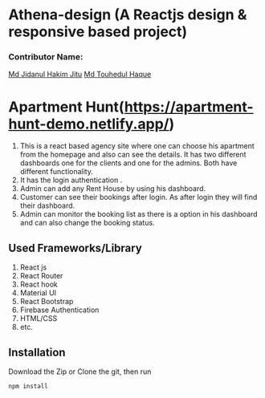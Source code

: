 # Athena-design (A Reactjs design & responsive based project)

### Contributor Name:
[Md Jidanul Hakim Jitu](https://github.com/jh-jitu)
[Md Touhedul Haque](https://github.com/touhedulhaque)

# Apartment Hunt(https://apartment-hunt-demo.netlify.app/) #

1. This is a react based agency site where one can choose his apartment from the homepage and also can see the details. It has two different dashboards one for the clients and one for the admins. Both have different functionality.
2. It has the login authentication .
3. Admin can add any Rent House by using his dashboard.
4. Customer can  see their bookings after login. As after login they will find their dashboard.
5. Admin can monitor the booking list as there is a option in his dashboard and can also change the booking status.


## Used Frameworks/Library


1. React js
2. React Router
3. React hook
4. Material UI
5. React Bootstrap
6. Firebase Authentication
7. HTML/CSS
8. etc.


## Installation
Download the Zip or Clone the git, then run

`npm install`
